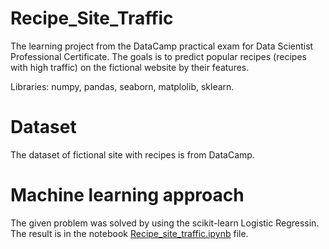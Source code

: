 # Recipe_Site_Traffic
The learning project from the DataCamp practical exam for Data Scientist Professional Certificate. The goals is to predict popular recipes (recipes with high traffic) on the fictional website by their features.


Libraries: numpy, pandas, seaborn, matplolib, sklearn.

# Dataset

The dataset of fictional site with recipes is from DataCamp.
# Machine learning approach

The given problem was solved by using the scikit-learn Logistic Regressin. The result is in the notebook [Recipe_site_traffic.ipynb](https://github.com/PokrSviat/Recipe_Site_Traffic/blob/main/Recipe_site_traffic.ipynb) file.
      
